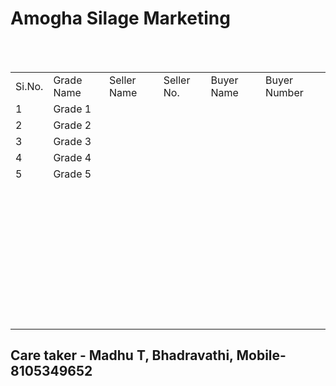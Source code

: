 <!DOCTYPE html>

<html>
<head>


</head>
<body>

<h1>Amogha Silage Marketing</h1>
<br/>
<br/>

<table>
<tr><td>Si.No.</td><td>Grade Name</td><td>Seller Name</td><td>Seller No.</td><td>Buyer Name</td><td>Buyer Number</td></tr>
<tr><td>1</td><td>Grade 1</td><td>&nbsp;</td><td>&nbsp;</td><td>&nbsp;</td><td>&nbsp;</td></tr>
<tr><td>2</td><td>Grade 2</td><td>&nbsp;</td><td>&nbsp;</td><td>&nbsp;</td><td>&nbsp;</td></tr>
<tr><td>3</td><td>Grade 3</td><td>&nbsp;</td><td>&nbsp;</td><td>&nbsp;</td><td>&nbsp;</td></tr>
<tr><td>4</td><td>Grade 4</td><td>&nbsp;</td><td>&nbsp;</td><td>&nbsp;</td><td>&nbsp;</td></tr>
<tr><td>5</td><td>Grade 5</td><td>&nbsp;</td><td>&nbsp;</td><td>&nbsp;</td><td>&nbsp;</td></tr>
<tr><td>&nbsp;</td><td>&nbsp;</td><td>&nbsp;</td><td>&nbsp;</td><td>&nbsp;</td><td>&nbsp;</td></tr>
<tr><td>&nbsp;</td><td>&nbsp;</td><td>&nbsp;</td><td>&nbsp;</td><td>&nbsp;</td><td>&nbsp;</td></tr>
<tr><td>&nbsp;</td><td>&nbsp;</td><td>&nbsp;</td><td>&nbsp;</td><td>&nbsp;</td><td>&nbsp;</td></tr>
<tr><td>&nbsp;</td><td>&nbsp;</td><td>&nbsp;</td><td>&nbsp;</td><td>&nbsp;</td><td>&nbsp;</td></tr>
<tr><td>&nbsp;</td><td>&nbsp;</td><td>&nbsp;</td><td>&nbsp;</td><td>&nbsp;</td><td>&nbsp;</td></tr>
<tr><td>&nbsp;</td><td>&nbsp;</td><td>&nbsp;</td><td>&nbsp;</td><td>&nbsp;</td><td>&nbsp;</td></tr>
<tr><td>&nbsp;</td><td>&nbsp;</td><td>&nbsp;</td><td>&nbsp;</td><td>&nbsp;</td><td>&nbsp;</td></tr>
<tr><td>&nbsp;</td><td>&nbsp;</td><td>&nbsp;</td><td>&nbsp;</td><td>&nbsp;</td><td>&nbsp;</td></tr>
<tr><td>&nbsp;</td><td>&nbsp;</td><td>&nbsp;</td><td>&nbsp;</td><td>&nbsp;</td><td>&nbsp;</td></tr>

</table>
<h2>Care taker - Madhu T, Bhadravathi, Mobile-8105349652</h2>
</body>

</html>
